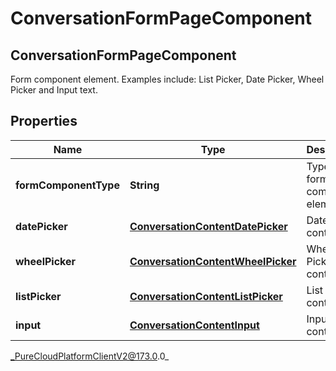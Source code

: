 # ConversationFormPageComponent

## ConversationFormPageComponent
Form component element. Examples include: List Picker, Date Picker, Wheel Picker and Input text.

## Properties

|Name | Type | Description | Notes|
|------------ | ------------- | ------------- | -------------|
| **formComponentType** | **String** | Type of this form component element | [optional] |
| **datePicker** | [**ConversationContentDatePicker**](ConversationContentDatePicker) | Date Picker content. | [optional] |
| **wheelPicker** | [**ConversationContentWheelPicker**](ConversationContentWheelPicker) | Wheel Picker content. | [optional] |
| **listPicker** | [**ConversationContentListPicker**](ConversationContentListPicker) | List Picker content. | [optional] |
| **input** | [**ConversationContentInput**](ConversationContentInput) | Input content. | [optional] |



_PureCloudPlatformClientV2@173.0.0_
